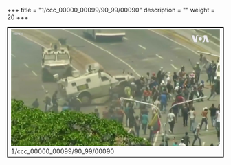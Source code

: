+++
title = "1/ccc_00000_00099/90_99/00090"
description = ""
weight = 20
+++

<table style="border:2px solid black;max-width:800px;max-height:800px;" 
><tr><td>
<img class="center-fit-jpg"
src="/jpg_/aaa_20190430_NxaOmWaI8sI_00089.jpg">
1/ccc_00000_00099/90_99/00090
</img></td></tr></table>
